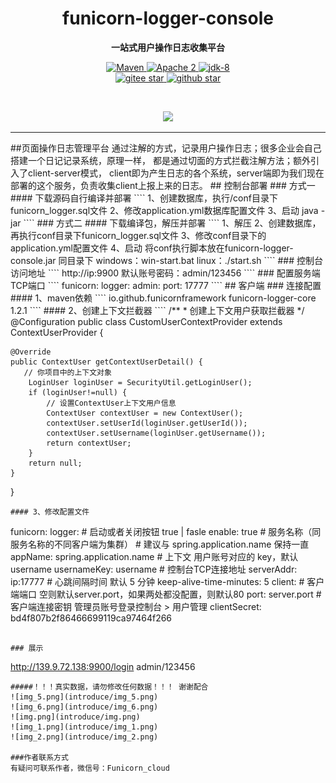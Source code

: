 <h1 align="center" style="text-align:center;">
  funicorn-logger-console
</h1>
<p align="center">
	<strong>一站式用户操作日志收集平台</strong>
</p>

<p align="center">
    <a target="_blank" href="https://search.maven.org/artifact/org.noear/socketd">
        <img src="https://img.shields.io/maven-central/v/org.noear/socketd.svg?label=Maven%20Central" alt="Maven" />
    </a>
    <a target="_blank" href="https://www.apache.org/licenses/LICENSE-2.0.txt">
		<img src="https://img.shields.io/:license-Apache2-blue.svg" alt="Apache 2" />
	</a>
   <a target="_blank" href="https://www.oracle.com/java/technologies/javase/javase-jdk8-downloads.html">
		<img src="https://img.shields.io/badge/JDK-8-green.svg" alt="jdk-8" />
	</a>
    <br />
    <a target="_blank" href='https://gitee.com/noear/socketd/stargazers'>
        <img src='https://gitee.com/liu_hao3/funicorn-logger-console/badge/star.svg' alt='gitee star'/>
    </a>
    <a target="_blank" href='https://github.com/noear/socketd/stargazers'>
        <img src="https://img.shields.io/github/stars/funicornframework/funicorn-logger-console.svg?logo=github" alt="github star"/>
    </a>
</p>

<br/>
<p align="center">
	<a href="https://jq.qq.com/?_wv=1027&k=kjB5JNiC">
	<img src="https://img.shields.io/badge/QQ-407770627-orange"/></a>
</p>


<hr />
##页面操作日志管理平台
通过注解的方式，记录用户操作日志；很多企业会自己搭建一个日记记录系统，原理一样，
都是通过切面的方式拦截注解方法；额外引入了client-server模式，
client即为产生日志的各个系统，server端即为我们现在部署的这个服务，负责收集client上报上来的日志。
## 控制台部署
### 方式一
#### 下载源码自行编译并部署
````
1、创建数据库，执行/conf目录下funicorn_logger.sql文件  
2、修改application.yml数据库配置文件  
3、启动 java -jar
````
### 方式二
#### 下载编译包，解压并部署
````
1、解压   
2、创建数据库，再执行conf目录下funicorn_logger.sql文件  
3、修改conf目录下的application.yml配置文件  
4、启动
   将conf执行脚本放在funicorn-logger-console.jar 同目录下 
   windows：win-start.bat   
   linux：./start.sh
````
### 控制台访问地址
````
http://ip:9900  默认账号密码：admin/123456
````
### 配置服务端TCP端口
````
funicorn:
  logger:
    admin: 
      port: 17777
````
## 客户端
### 连接配置
#### 1、maven依赖
````
<dependency>
   <groupId>io.github.funicornframework</groupId>
   <artifactId>funicorn-logger-core</artifactId>
   <version>1.2.1</version>
</dependency>
````
#### 2、创建上下文拦截器
````
/**
 * 创建上下文用户获取拦截器
 */
@Configuration
public class CustomUserContextProvider extends ContextUserProvider {

    @Override
    public ContextUser getContextUserDetail() {
       // 你项目中的上下文对象
        LoginUser loginUser = SecurityUtil.getLoginUser();
        if (loginUser!=null) {
            // 设置ContextUser上下文用户信息
            ContextUser contextUser = new ContextUser();
            contextUser.setUserId(loginUser.getUserId());
            contextUser.setUsername(loginUser.getUsername());
            return contextUser;
        }
        return null;
    }
}
````
#### 3、修改配置文件
````
funicorn:
  logger: 
    # 启动或者关闭按钮 true | fasle
    enable: true
    # 服务名称（同服务名称的不同客户端为集群） 
    # 建议与 spring.application.name 保持一直
    appName: spring.application.name
    # 上下文 用户账号对应的 key，默认 username
    usernameKey: username
    # 控制台TCP连接地址
    serverAddr: ip:17777
    # 心跳间隔时间 默认 5 分钟
    keep-alive-time-minutes: 5
    client: 
      # 客户端端口 空则默认server.port，如果两处都没配置，则默认80
      port: server.port
      # 客户端连接密钥 管理员账号登录控制台 > 用户管理
      clientSecret: bd4f807b2f86466699119ca97464f266 
````

### 展示
````
http://139.9.72.138:9900/login  admin/123456  
````
#####！！！真实数据，请勿修改任何数据！！！ 谢谢配合
![img_5.png](introduce/img_5.png)
![img_6.png](introduce/img_6.png)  
![img.png](introduce/img.png)
![img_1.png](introduce/img_1.png)
![img_2.png](introduce/img_2.png)

###作者联系方式
有疑问可联系作者，微信号：Funicorn_cloud